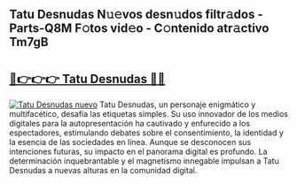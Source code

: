 ## Tatu Desnudas N𝚞𝚎vos desn𝚞dos filtr𝚊dos - Parts-Q8M F𝚘tos vid𝚎o - C𝚘ntenido atr𝚊ctivo Tm7gB

# <h2><a href="http://mb43tc.tromn.icu/?c=Tatu+Desnudas">🔗👉👉👉 Tatu Desnudas 🔗🔗</a></h2>

[![Tatu Desnudas nuevo](https://i.imgur.com/pEAQMta.gif)](http://mb43tc.tromn.icu/?c=Tatu+Desnudas)
Tatu Desnudas, un personaje enigmático y multifacético, desafía las etiquetas simples. Su uso innovador de los medios digitales para la autopresentación ha cautivado y enfurecido a los espectadores, estimulando debates sobre el consentimiento, la identidad y la esencia de las sociedades en línea. Aunque se desconocen sus intenciones futuras, su impacto en el panorama digital es profundo. La determinación inquebrantable y el magnetismo innegable impulsan a Tatu Desnudas a nuevas alturas en la comunidad digital.
